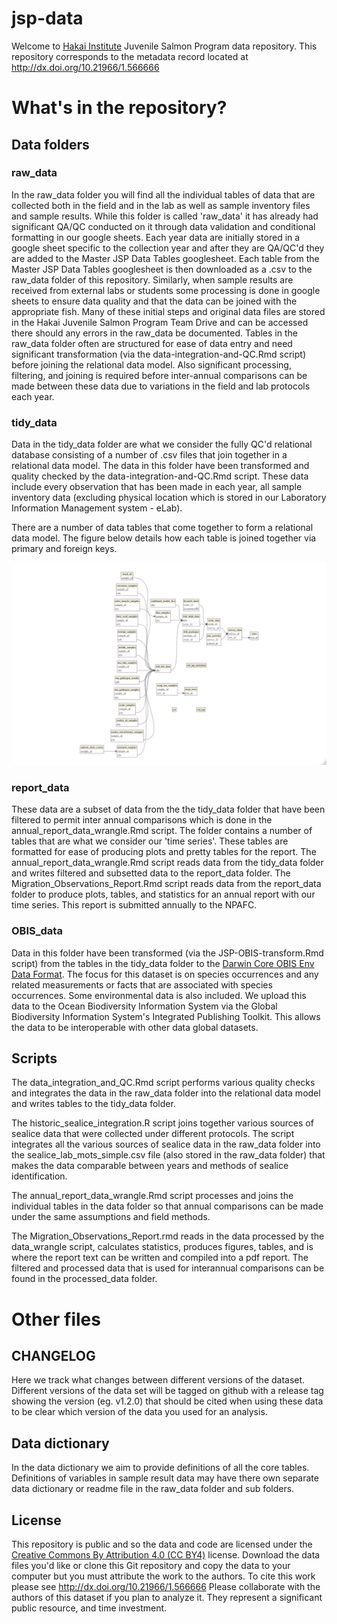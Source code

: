 # jsp-data

Welcome to [Hakai Institute](www.hakai.org) Juvenile Salmon Program data repository. This repository corresponds to the metadata record located at http://dx.doi.org/10.21966/1.566666


# What's in the repository?

## Data folders

### raw_data

In the raw_data folder you will find all the individual tables of data that are collected both in the field and in the lab as well as sample inventory files and sample results. While this folder is called 'raw_data' it has already had significant QA/QC conducted on it through data validation and conditional formatting in our google sheets. Each year data are initially stored in a google sheet specific to the collection year and after they are QA/QC'd they are added to the Master JSP Data Tables googlesheet. Each table from the Master JSP Data Tables googlesheet is then downloaded as a .csv to the raw_data folder of this repository. Similarly, when sample results are received from external labs or students some processing is done in google sheets to ensure data quality and that the data can be joined with the  appropriate fish. Many of these initial steps and original data files are stored in the Hakai Juvenile Salmon Program Team Drive and can be accessed there should any errors in the raw_data be documented. Tables in the raw_data folder often are structured for ease of data entry and need significant transformation (via the data-integration-and-QC.Rmd script) before joining the relational data model. Also significant processing, filtering, and joining is required before inter-annual comparisons can be made between these data due to variations in the field  and lab protocols each year.

### tidy_data

Data in the tidy_data folder are what we consider the fully QC'd relational database consisting of a number of .csv files that join together in a relational data model. The data in this folder have been transformed and quality checked by the data-integration-and-QC.Rmd script. These data include every observation that has been made in each year, all sample inventory data (excluding physical location which is stored in our Laboratory Information Management system - eLab).

There are a number of data tables that come together to form a relational data model. The figure below details how each table is joined together via primary and foreign keys. 

![Juvenile Salmon Data Model](figs/data_model.png)

### report_data

These data are a subset of data from the the tidy_data folder that have been filtered to permit inter annual  comparisons which is done in the annual_report_data_wrangle.Rmd script. The folder contains a number of tables that are what we consider our 'time series'. These tables are formatted for ease of producing plots and pretty tables for the report. The annual_report_data_wrangle.Rmd script reads data from the tidy_data folder and writes filtered and subsetted data to the report_data folder. The Migration_Observations_Report.Rmd script reads data from the report_data folder to produce plots, tables, and statistics for an annual report with our time series. This report is submitted annually to the NPAFC.

### OBIS_data

Data in this folder have been transformed (via the JSP-OBIS-transform.Rmd script) from the tables in the tidy_data folder to the [Darwin Core OBIS Env Data Format](https://obis.org/manual/dataformat/). The focus for this dataset is on species occurrences and any related measurements or facts that are associated with species occurrences. Some environmental data is also included. We upload this data to the Ocean Biodiversity Information System via the Global Biodiversity Information System's Integrated Publishing Toolkit. This allows the data to be interoperable with other data global datasets.

## Scripts

The data_integration_and_QC.Rmd script performs various quality checks and integrates the data in the raw_data folder into the relational data model and writes tables to the tidy_data folder.

The historic_sealice_integration.R script joins together various sources of sealice data that were collected under different protocols. The script integrates all the various sources of sealice data in the raw_data folder into the sealice_lab_mots_simple.csv file (also stored in the raw_data folder) that makes the data comparable between years and methods of sealice identification.

The annual_report_data_wrangle.Rmd script processes and joins the individual tables in the data folder so that annual comparisons can be made under the same assumptions and field methods.

The Migration_Observations_Report.rmd reads in the data processed by the data_wrangle script, calculates statistics, produces figures, tables, and is where the report text can be written and compiled into a pdf report. The filtered and processed data that is used for interannual comparisons can be found in the processed_data folder.

# Other files

## CHANGELOG

Here we track what changes between different versions of the dataset. Different versions of the data set will be tagged on github with a release tag showing the version (eg. v1.2.0) that should  be cited when using these data to be clear which version of the data you used  for an analysis.

## Data dictionary

In the data dictionary we aim to provide  definitions of all the core tables. Definitions of variables in sample result data may have there own separate data dictionary  or readme file in  the raw_data folder and sub folders.

## License

This repository is public and so the data and code are licensed under the [Creative Commons By Attribution 4.0 (CC BY4)](https://creativecommons.org/licenses/by/4.0/) license. Download the data files you'd like or clone this Git repository and copy the data to your computer but you must attribute the work to the authors. To cite this work please see http://dx.doi.org/10.21966/1.566666 Please collaborate with the authors of this dataset if you plan to analyze it. They represent a significant public resource, and time investment.

